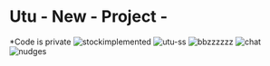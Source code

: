 
# Utu - New - Project - 

*Code is private
<img src="https://i.ibb.co/jbhbH7G/stockimplemented.png" alt="stockimplemented" border="0">
<img src="https://i.ibb.co/5s4YnHv/utu-ss.png" alt="utu-ss" border="0">
<img src="https://i.ibb.co/KsL7Jpz/bbzzzzzz.png" alt="bbzzzzzz" border="0">
<img src="https://i.ibb.co/X25MjCj/chat.png" alt="chat" border="0">
<img src="https://i.ibb.co/Mn1HC4R/nudges.png" alt="nudges" border="0">
